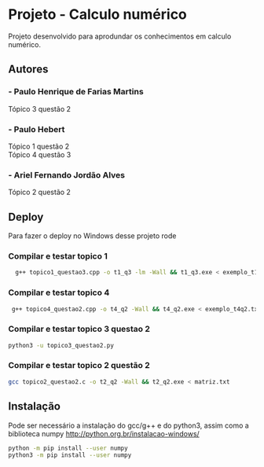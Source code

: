 
# Projeto - Calculo numérico

Projeto desenvolvido para aprodundar os conhecimentos em calculo numérico.




## Autores

### - Paulo Henrique de Farias Martins
Tópico 3 questão 2
### - Paulo Hebert
Tópico 1 questão 2
<br>
Tópico 4 questão 3
### - Ariel Fernando Jordão Alves
Tópico 2 questão 2


## Deploy

Para fazer o deploy no Windows desse projeto rode

### Compilar e testar topico 1

```bash
  g++ topico1_questao3.cpp -o t1_q3 -lm -Wall && t1_q3.exe < exemplo_t1q3.txt
```

### Compilar e testar topico 4


```bash
 g++ topico4_questao2.cpp -o t4_q2 -Wall && t4_q2.exe < exemplo_t4q2.txt
```

### Compilar e testar topico 3 questao 2


```bash
python3 -u topico3_questao2.py
```

### Compilar e testar topico 2 questão 2


```bash
gcc topico2_questao2.c -o t2_q2 -Wall && t2_q2.exe < matriz.txt
```
## Instalação

Pode ser necessário a instalação do gcc/g++ e do python3, assim como a biblioteca numpy
http://python.org.br/instalacao-windows/
```bash
python -m pip install --user numpy
python3 -m pip install --user numpy
```
    
